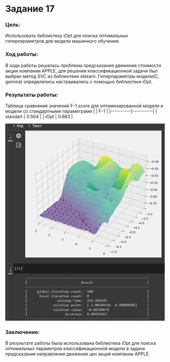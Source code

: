 # Задание 17

### Цель:
Использовать библиотеку iOpt для поиска оптимальных гиперпараметров 
для модели машинного обучения.

### Ход работы: 
В ходе работы решалась проблема предсказания движения стоимости акции компании APPLE, для решения
классификационной задачи был выбран метод SVC из библиотеки sklearn. Гиперпараметры модели(C, gamma) определялись
настраивались с помощью библиотеки iOpt.

### Результаты работы:

Таблица сравнения значений F-1 score для оптимизированной модели и модели со стандартными параметрами
|  | F-1 | 
|----------|----------|
| standart   | 0.564  | 
| iOpt  | 0.683   | 

<img src='plot.jpg'>


### Заключение: 
В результате работы была использована библиотека iOpt
для поиска оптимальных параметров классификационной модели в задаче 
предсказания направления движения цен акций компании APPLE. 